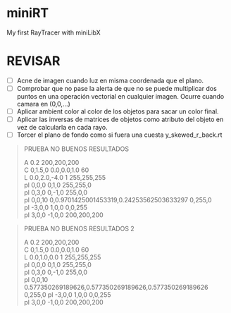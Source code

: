 # miniRT
My first RayTracer with miniLibX


# REVISAR

- [ ] Acne de imagen cuando luz en misma coordenada que el plano.
- [ ] Comprobar que no pase la alerta de que no se puede multiplicar dos puntos en una operación vectorial en cualquier imagen. Ocurre cuando camara en (0,0,...)
- [ ] Aplicar ambient color al color de los objetos para sacar un color final.
- [ ] Aplicar las inversas de matrices de objetos como atributo del objeto en vez de calcularla en cada rayo.
- [ ] Torcer el plano de fondo como si fuera una cuesta y_skewed_r_back.rt
> PRUEBA NO BUENOS RESULTADOS
>
> A 0.2 200,200,200   
> C 0,1.5,0 0.0,0.0,1.0 60   
> L 0.0,2.0,-4.0 1 255,255,255   
> pl 0,0,0 0,1,0 255,255,0   
> pl 0,3,0 0,-1,0 255,0,0   
> pl 0,0,10 0,0.9701425001453319,0.24253562503633297 0,255,0   
> pl -3,0,0 1,0,0 0,0,255   
> pl 3,0,0 -1,0,0 200,200,200

> PRUEBA NO BUENOS RESULTADOS 2
>
> A 0.2 200,200,200   
> C 0,1.5,0 0.0,0.0,1.0 60   
> L 0.0,1.0,0.0 1 255,255,255   
> pl 0,0,0 0,1,0 255,255,0   
> pl 0,3,0 0,-1,0 255,0,0   
> pl 0,0,10 0.577350269189626,0.577350269189626,0.577350269189626 0,255,0
> pl -3,0,0 1,0,0 0,0,255   
> pl 3,0,0 -1,0,0 200,200,200   